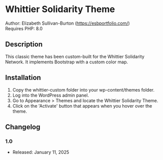 # Whittier Solidarity Theme

Author: Elizabeth Sullivan-Burton (<https://esbportfolio.com/>)\
Requires PHP: 8.0

## Description

This classic theme has been custom-built for the Whittier Solidarity Network. It implements Bootstrap with a custom color map.

## Installation

1.  Copy the whittier-custom folder into your wp-content/themes folder.
2.  Log into the WordPress admin panel.
3.  Go to Appearance > Themes and locate the Whittier Solidarity Theme.
4.  Click on the 'Activate' button that appears when you hover over the theme.

## Changelog

### 1.0

- Released: January 11, 2025
